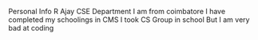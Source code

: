 Personal Info
R Ajay
CSE Department
I am from coimbatore
I have completed my schoolings in CMS
I took CS Group in school
But I am very bad at coding
